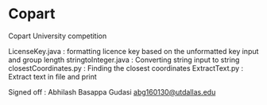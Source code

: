 # Copart
Copart University competition

LicenseKey.java : formatting licence key based on the unformatted key input and group length
stringtoInteger.java : Converting string input to string
closestCoordinates.py : Finding the closest coordinates
ExtractText.py : Extract text in file and print 


Signed off : Abhilash Basappa Gudasi
             abg160130@utdallas.edu
